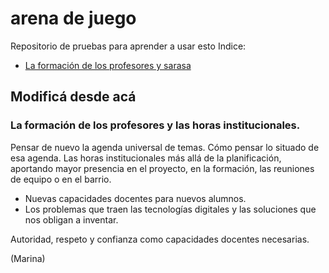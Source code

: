 # arena de juego
Repositorio de pruebas para aprender a usar esto
Indice:
- [La formación de los profesores y sarasa](https://github.com/ESTUNSAM/arenadejuego/blob/master/LaFormaci%C3%B3n.md)


## Modificá desde acá
### La formación de los profesores y las horas institucionales. 

Pensar de nuevo la agenda universal de temas. Cómo pensar lo situado de esa agenda. Las horas institucionales más allá de la planificación, aportando mayor presencia en el proyecto, en la  formación, las reuniones de equipo o en el barrio. 
- Nuevas capacidades docentes para nuevos alumnos. 
- Los problemas que traen las tecnologías digitales y las soluciones que nos obligan a inventar.  

Autoridad, respeto y confianza como capacidades docentes necesarias.

(Marina)

